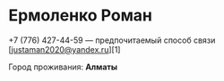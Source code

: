Ермоленко Роман
===

 +7 (776) 427-44-59 — предпочитаемый способ связи
[justaman2020@yandex.ru][1]

Город проживания: **Алматы**



